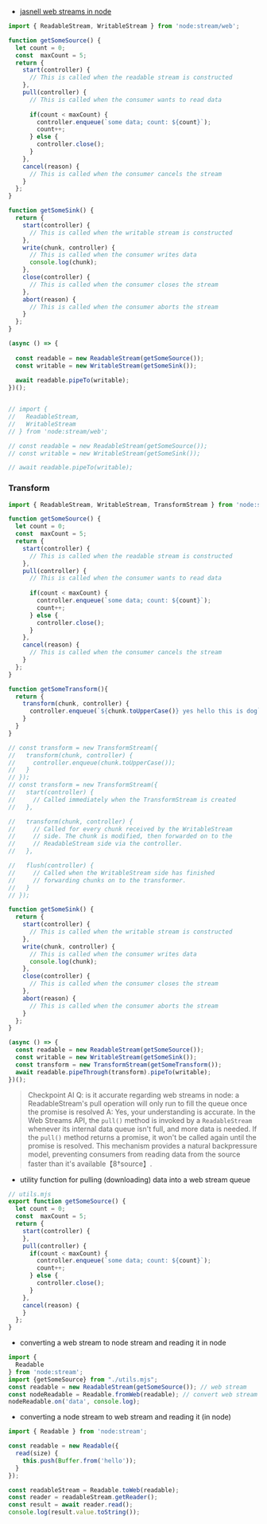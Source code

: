 - [jasnell web streams in node](https://www.jasnell.me/posts/webstreams)
```js
import { ReadableStream, WritableStream } from 'node:stream/web';

function getSomeSource() {
  let count = 0;
  const  maxCount = 5;
  return {
    start(controller) {
      // This is called when the readable stream is constructed
    },
    pull(controller) {
      // This is called when the consumer wants to read data
      
      if(count < maxCount) {
        controller.enqueue(`some data; count: ${count}`);
        count++;
      } else {
        controller.close();
      }
    },
    cancel(reason) {
      // This is called when the consumer cancels the stream
    }
  };
}

function getSomeSink() {
  return {
    start(controller) {
      // This is called when the writable stream is constructed
    },
    write(chunk, controller) {
      // This is called when the consumer writes data
      console.log(chunk);
    },
    close(controller) {
      // This is called when the consumer closes the stream
    },
    abort(reason) {
      // This is called when the consumer aborts the stream
    }
  };
}

(async () => {
  
  const readable = new ReadableStream(getSomeSource());
  const writable = new WritableStream(getSomeSink());
  
  await readable.pipeTo(writable);
})();


// import {
//   ReadableStream,
//   WritableStream
// } from 'node:stream/web';

// const readable = new ReadableStream(getSomeSource());
// const writable = new WritableStream(getSomeSink());

// await readable.pipeTo(writable);

```

### Transform
```js
import { ReadableStream, WritableStream, TransformStream } from 'node:stream/web';

function getSomeSource() {
  let count = 0;
  const  maxCount = 5;
  return {
    start(controller) {
      // This is called when the readable stream is constructed
    },
    pull(controller) {
      // This is called when the consumer wants to read data
      
      if(count < maxCount) {
        controller.enqueue(`some data; count: ${count}`);
        count++;
      } else {
        controller.close();
      }
    },
    cancel(reason) {
      // This is called when the consumer cancels the stream
    }
  };
}

function getSomeTransform(){
  return {
    transform(chunk, controller) {
      controller.enqueue(`${chunk.toUpperCase()} yes hello this is dog`);
    }
  }
}

// const transform = new TransformStream({
//   transform(chunk, controller) {
//     controller.enqueue(chunk.toUpperCase());
//   }
// });
// const transform = new TransformStream({
//   start(controller) {
//     // Called immediately when the TransformStream is created
//   },

//   transform(chunk, controller) {
//     // Called for every chunk received by the WritableStream
//     // side. The chunk is modified, then forwarded on to the
//     // ReadableStream side via the controller.
//   },

//   flush(controller) {
//     // Called when the WritableStream side has finished
//     // forwarding chunks on to the transformer.
//   }
// });

function getSomeSink() {
  return {
    start(controller) {
      // This is called when the writable stream is constructed
    },
    write(chunk, controller) {
      // This is called when the consumer writes data
      console.log(chunk);
    },
    close(controller) {
      // This is called when the consumer closes the stream
    },
    abort(reason) {
      // This is called when the consumer aborts the stream
    }
  };
}

(async () => {
  const readable = new ReadableStream(getSomeSource());
  const writable = new WritableStream(getSomeSink());
  const transform = new TransformStream(getSomeTransform());
  await readable.pipeThrough(transform).pipeTo(writable);
})();

```

> Checkpoint AI
> Q: is it accurate regarding web streams in node: a ReadableStream's pull operation will only run to fill the queue once the promise is resolved
> A: Yes, your understanding is accurate. In the Web Streams API, the `pull()` method is invoked by a `ReadableStream` whenever its internal data queue isn't full, and more data is needed. If the `pull()` method returns a promise, it won't be called again until the promise is resolved. This mechanism provides a natural backpressure model, preventing consumers from reading data from the source faster than it's available【8†source】.

- utility function for pulling (downloading) data into a web stream queue
```js
// utils.mjs
export function getSomeSource() {
  let count = 0;
  const  maxCount = 5;
  return {
    start(controller) {
    },
    pull(controller) {
      if(count < maxCount) {
        controller.enqueue(`some data; count: ${count}`);
        count++;
      } else {
        controller.close();
      }
    },
    cancel(reason) {
    }
  };
}
```

- converting a web stream to node stream and reading it in node
```js
import {
  Readable
} from 'node:stream';
import {getSomeSource} from "./utils.mjs"; 
const readable = new ReadableStream(getSomeSource()); // web stream
const nodeReadable = Readable.fromWeb(readable); // convert web stream to node stream
nodeReadable.on('data', console.log); 
```


- converting a node stream to web stream and reading it (in node)
```js
import { Readable } from 'node:stream';

const readable = new Readable({
  read(size) {
    this.push(Buffer.from('hello'));
  }
});

const readableStream = Readable.toWeb(readable);
const reader = readableStream.getReader();
const result = await reader.read();
console.log(result.value.toString());
```
